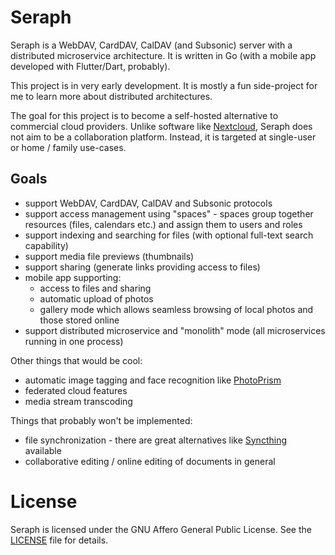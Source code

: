# Seraph
Seraph is a WebDAV, CardDAV, CalDAV (and Subsonic) server with a distributed microservice architecture. It is written in Go (with a mobile app developed with Flutter/Dart, probably).

This project is in very early development. It is mostly a fun side-project for me to learn more about distributed architectures.

The goal for this project is to become a self-hosted alternative to commercial cloud providers. Unlike software like [Nextcloud](https://nextcloud.com/), Seraph does not aim to be a collaboration platform. Instead, it is targeted at single-user or home / family use-cases.

## Goals

- support WebDAV, CardDAV, CalDAV and Subsonic protocols
- support access management using "spaces" - spaces group together resources (files, calendars etc.) and assign them to users and roles
- support indexing and searching for files (with optional full-text search capability)
- support media file previews (thumbnails)
- support sharing (generate links providing access to files)
- mobile app supporting:
  - access to files and sharing
  - automatic upload of photos
  - gallery mode which allows seamless browsing of local photos and those stored online
- support distributed microservice and "monolith" mode (all microservices running in one process)

Other things that would be cool:
- automatic image tagging and face recognition like [PhotoPrism](https://www.photoprism.app/)
- federated cloud features
- media stream transcoding

Things that probably won't be implemented:
- file synchronization - there are great alternatives like [Syncthing](https://syncthing.net/) available
- collaborative editing / online editing of documents in general

# License
Seraph is licensed under the GNU Affero General Public License. See the [LICENSE](LICENSE) file for details.